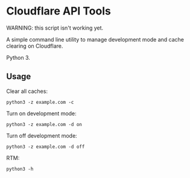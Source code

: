 # Cloudflare API Tools

WARNING: this script isn't working yet.

A simple command line utility to manage development mode and cache clearing on Cloudflare.

Python 3.

## Usage

Clear all caches:

    python3 -z example.com -c

Turn on development mode:

    python3 -z example.com -d on

Turn off development mode:

    python3 -z example.com -d off

RTM:

    python3 -h

